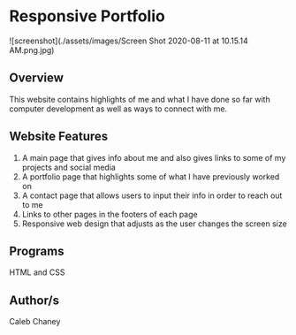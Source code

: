 # Responsive Portfolio 
![screenshot](./assets/images/Screen Shot 2020-08-11 at 10.15.14 AM.png.jpg)
## Overview
This website contains highlights of me and what I have done so far with computer development as well as ways to connect with me. 

## Website Features
1) A main page that gives info about me and also gives links to some of my projects and social media
2) A portfolio page that highlights some of what I have previously worked on
3) A contact page that allows users to input their info in order to reach out to me
4) Links to other pages in the footers of each page
5) Responsive web design that adjusts as the user changes the screen size

## Programs 
HTML and CSS

## Author/s
Caleb Chaney
